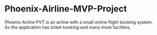# Phoenix-Airline-MVP-Project
Phoenix Airline PVT is an airline with a small online flight booking system.  So the application has ticket booking and many more facilities,  

